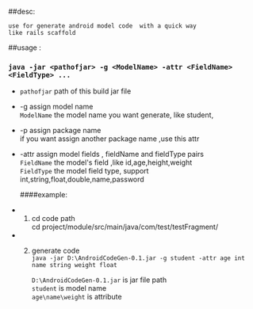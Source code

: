 ##desc:

    use for generate android model code  with a quick way
    like rails scaffold


##usage :   
   ###   `java -jar <pathofjar> -g <ModelName> -attr <FieldName> <FieldType> ...`
* `pathofjar`  path of this build jar file
* -g        assign model name  
  `ModelName`  the model name you want generate, like student,
* -p        assign package name   
   if you want assign another package name ,use this attr
* -attr     assign model fields , fieldName and fieldType pairs  
  `FieldName`  the model's field ,like id,age,height,weight  
  `FieldType`  the model field type, support int,string,float,double,name,password
       
  ####example:
* 1. cd code path  
      cd project/module/src/main/java/com/test/testFragment/
* 2. generate code  
      `java -jar D:\AndroidCodeGen-0.1.jar -g student -attr age int name string weight float`  
          
      `D:\AndroidCodeGen-0.1.jar` is jar file path  
      `student` is model name  
      `age\name\weight` is attribute
